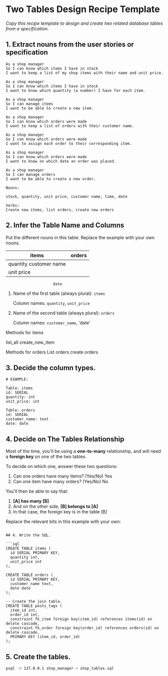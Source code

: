 # Two Tables Design Recipe Template

_Copy this recipe template to design and create two related database tables from a specification._

## 1. Extract nouns from the user stories or specification

```
As a shop manager
So I can know which items I have in stock
I want to keep a list of my shop items with their name and unit price.

As a shop manager
So I can know which items I have in stock
I want to know which quantity (a number) I have for each item.

As a shop manager
So I can manage items
I want to be able to create a new item.

As a shop manager
So I can know which orders were made
I want to keep a list of orders with their customer name.

As a shop manager
So I can know which orders were made
I want to assign each order to their corresponding item.

As a shop manager
So I can know which orders were made
I want to know on which date an order was placed. 

As a shop manager
So I can manage orders
I want to be able to create a new order.
```

```
Nouns:

stock, quantity, unit price, customer name, time, date

Verbs:
Create new items, list orders, create new orders
```



## 2. Infer the Table Name and Columns

Put the different nouns in this table. Replace the example with your own nouns.

| items                 | orders          |
| --------------------- | ----------------|
| quantity               customer name
| unit price            
                         date
  

1. Name of the first table (always plural): `items` 

    Column names: `quantity`, `unit_price`

2. Name of the second table (always plural): `orders` 

    Column names: `customer_name`, 'date'

Methods for items

list_all
create_new_item

Methods for orders
List orders
create orders



## 3. Decide the column types.

```
# EXAMPLE:

Table: items
id: SERIAL
quantity: int
unit_price: int

Table: orders
id: SERIAL
customer_name: text
date: date
```

## 4. Decide on The Tables Relationship

Most of the time, you'll be using a **one-to-many** relationship, and will need a **foreign key** on one of the two tables.

To decide on which one, answer these two questions:

1. Can one orders have many items? (Yes/No) Yes
2. Can one item have many orders? (Yes/No) No

You'll then be able to say that:

1. **[A] has many [B]**
2. And on the other side, **[B] belongs to [A]**
3. In that case, the foreign key is in the table [B]

Replace the relevant bits in this example with your own:

```

## 4. Write the SQL.

```sql
CREATE TABLE items (
  id SERIAL PRIMARY KEY,
  quantity int,
  unit_price int
);

CREATE TABLE orders (
  id SERIAL PRIMARY KEY,
  customer_name text,
  date date
);

-- Create the join table.
CREATE TABLE posts_tags (
  item_id int,
  order_id int,
  constraint fk_item foreign key(item_id) references items(id) on delete cascade,
  constraint fk_order foreign key(order_id) references orders(id) on delete cascade,
  PRIMARY KEY (item_id, order_id)
);

```

## 5. Create the tables.

```bash
psql -h 127.0.0.1 shop_manager < shop_tables.sql
```
